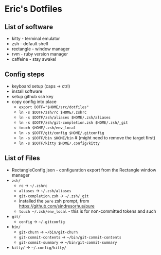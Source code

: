 # Eric's Dotfiles

## List of software
* kitty - terminal emulator
* zsh - default shell
* rectangle - window manager
* rvm - ruby version manager
* caffeine - stay awake!

## Config steps
* keyboard setup (caps -> ctrl)
* install software
* setup github ssh key
* copy config into place
  - `export DOTF="$HOME/src/dotfiles"`
  - `ln -s $DOTF/zsh/rc $HOME/.zshrc`
  - `ln -s $DOTF/zsh/aliases $HOME/.zsh/aliases`
  - `ln -s $DOTF/zsh/git-completion.zsh $HOME/.zsh/_git`
  - `touch $HOME/.zsh/env_local`
  - `ln -s $DOTF/git/config $HOME/.gitconfig`
  - `ln -s $DOTF/bin $HOME/bin` # (might need to remove the target first)
  - `ln -s $DOTF/kitty $HOME/.config/kitty`

## List of Files
* RectangleConfig.json - configuration export from the Rectangle window manager
* `zsh/`
  - `rc` -> `~/.zshrc`
  - `aliases` -> `~/.zsh/aliases`
  - `git-completion.zsh` -> `~/.zsh/_git`
  - installed the `pure` zsh prompt, from https://github.com/sindresorhus/pure
  - `touch ~/.zsh/env_local` - this is for non-committed tokens and such
* `git/`
  - `config` -> `~/.gitconfig`
* `bin/`
  - `git-churn` -> `~/bin/git-churn`
  - `git-commit-contents` -> `~/bin/git-commit-contents`
  - `git-commit-summary` -> `~/bin/git-commit-summary`
* `kitty/` -> `~/.config/kitty/`
